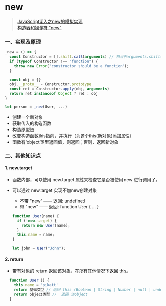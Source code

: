 # new
> [JavaScript深入之new的模拟实现](https://github.com/mqyqingfeng/Blog/issues/13)  
> [构造器和操作符 "new"](https://zh.javascript.info/constructor-new#gou-zao-qi-mo-shi-ce-shi-newtarget)

### 一、实现及原理
```javascript
_new = () => {
  const Constructor = [].shift.call(arguments) // 相当于arguments.shift()，具体详见arguments章节。
  if (typeof Constructor !== "function") {
    throw new Error("constructor should be a function");
  }

  const obj = {}
  obj.__proto__ = Constructor.prototype
  const ret = Constructor.apply(obj, arguments)
  return ret instanceof Object ? ret : obj
}

let person = _new(User, ...)
```
- 创建一个新对象
- 获取传入的构造函数
- 构造原型链
- 改变构造函数this指向，并执行（为这个this(新对象)添加属性）
- 函数有‘object’类型返回值，则返回；否则，返回新对象

### 二、其他知识点
#### 1. new.target
- 函数内部，可以使用 new.target 属性来检查它是否被使用 new 进行调用了。
- 可以通过 new.target 实现不加new创建对象
  - 不带 "new" —— 返回: undefined
  - 带 "new" —— 返回: function User { ... }

  ```javascript
  function User(name) {
    if (!new.target) {
      return new User(name);
    }
    this.name = name;
  }

  let john = User("John");
  ```

#### 2. return
- 带有对象的 return 返回该对象，在所有其他情况下返回 this。
```javascript
  function User () {
    this.name = 'pikatt'
    return 基础类型 // 返回 this (Boolean | String | Number | null | undefined | Symbol | BigInt)
    return object类型 //  返回 该object
  }
```
